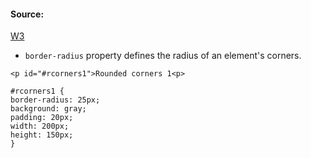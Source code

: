 #### Source:
[W3](https://www.w3schools.com/css/css3_borders.asp)


* `border-radius` property defines the radius of an element's corners.

```
<p id="#rcorners1">Rounded corners 1<p>

#rcorners1 {
border-radius: 25px;
background: gray;
padding: 20px;
width: 200px;
height: 150px;
}
```